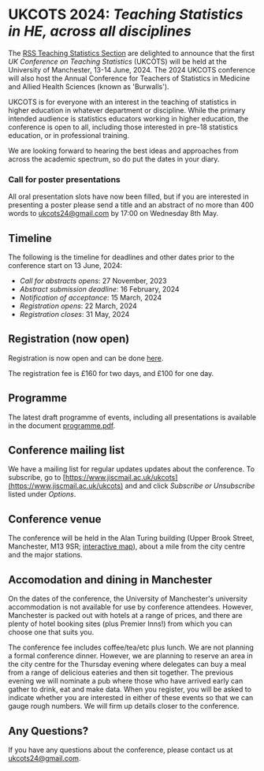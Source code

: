 # UKCOTS 2024: *Teaching Statistics in HE, across all disciplines*

The [RSS Teaching Statistics Section](https://rss.org.uk/membership/rss-groups-and-committees/sections/teaching-statistics/) are delighted to announce that the first *UK Conference on Teaching Statistics* (UKCOTS) will be held at the University of Manchester, 13-14 June, 2024.
The 2024 UKCOTS conference will also host the Annual Conference for Teachers of Statistics in Medicine and Allied Health Sciences (known as 'Burwalls'). 

UKCOTS is for everyone with an interest in the teaching of statistics in higher education in whatever department or discipline. While the primary intended audience is statistics educators working in higher education, the conference is open to all, including those interested in pre-18 statistics education, or in professional training. 

We are looking forward to hearing the best ideas and approaches from across the academic spectrum, so do put the dates in your diary.

### Call for poster presentations

All oral presentation slots have now been filled, but if you are interested in presenting a poster please send a title and an abstract of no more than 400 words to <ukcots24@gmail.com> by 17:00 on Wednesday 8th May.

## Timeline

The following is the timeline for deadlines and other dates prior to the conference start on 13 June, 2024:

* *Call for abstracts opens*: 27 November, 2023
* *Abstract submission deadline*: 16 February, 2024
* *Notification of acceptance*: 15 March, 2024
* *Registration opens*: 22 March, 2024
* *Registration closes*: 31 May, 2024

## Registration (now open)

Registration is now open and can be done [here](https://rss.org.uk/training-events/events/events-2024/sections/ukcots-2024/).


The registration fee is £160 for two days, and £100 for one day.

## Programme

The latest draft programme of events, including all presentations is available in the document [programme.pdf](programme.pdf).

## Conference mailing list 

We have a mailing list for regular updates updates about the conference.
To subscribe, go to [https://www.jiscmail.ac.uk/ukcots](https://www.jiscmail.ac.uk/ukcots) and and click *Subscribe or Unsubscribe* listed under *Options*.

## Conference venue 

The conference will be held in the Alan Turing building (Upper Brook Street, Manchester, M13 9SR; [interactive map](https://www.manchester.ac.uk/discover/maps/interactive-map/?id=44)), about a mile from the city centre and the major stations.  

## Accomodation and dining in Manchester 

On the dates of the conference, the University of Manchester's university accommodation is not available for use by conference attendees.  However, Manchester is packed out with hotels at a range of prices, and there are plenty of hotel booking sites (plus Premier Inns!) from which you can choose one that suits you.

The conference fee includes coffee/tea/etc plus lunch.  We are not planning a formal conference dinner.  However, we are planning to reserve an area in the city centre for the Thursday evening where delegates can buy a meal from a range of delicious eateries and then sit together.  The previous evening we will nominate a pub where those who have arrived early can gather to drink, eat and make data.  When you register, you will be asked to indicate whether you are interested in either of these events so that we can gauge rough numbers.  We will firm up details closer to the conference.


## Any Questions?

If you have any questions about the conference, please contact us at <ukcots24@gmail.com>.
